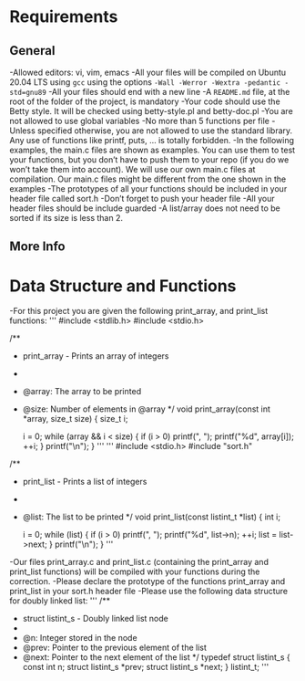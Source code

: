 # Requirements
## General
-Allowed editors: vi, vim, emacs
-All your files will be compiled on Ubuntu 20.04 LTS using `gcc` using the options `-Wall -Werror -Wextra -pedantic -std=gnu89`
-All your files should end with a new line
-A `README.md` file, at the root of the folder of the project, is mandatory
-Your code should use the Betty style. It will be checked using betty-style.pl and betty-doc.pl
-You are not allowed to use global variables
-No more than 5 functions per file
-Unless specified otherwise, you are not allowed to use the standard library. Any use of functions like printf, puts, … is totally forbidden.
-In the following examples, the main.c files are shown as examples. You can use them to test your functions, but you don’t have to push them to your repo (if you do we won’t take them into account). We will use our own main.c files at compilation. Our main.c files might be different from the one shown in the examples
-The prototypes of all your functions should be included in your header file called sort.h
-Don’t forget to push your header file
-All your header files should be include guarded
-A list/array does not need to be sorted if its size is less than 2.

## More Info
# Data Structure and Functions
-For this project you are given the following print_array, and print_list functions:
'''
#include <stdlib.h>
#include <stdio.h>

/**
 * print_array - Prints an array of integers
 *
 * @array: The array to be printed
 * @size: Number of elements in @array
 */
void print_array(const int *array, size_t size)
{
    size_t i;

    i = 0;
    while (array && i < size)
    {
        if (i > 0)
            printf(", ");
        printf("%d", array[i]);
        ++i;
    }
    printf("\n");
}
'''
'''
#include <stdio.h>
#include "sort.h"

/**
 * print_list - Prints a list of integers
 *
 * @list: The list to be printed
 */
void print_list(const listint_t *list)
{
    int i;

    i = 0;
    while (list)
    {
        if (i > 0)
            printf(", ");
        printf("%d", list->n);
        ++i;
        list = list->next;
    }
    printf("\n");
}
'''

-Our files print_array.c and print_list.c (containing the print_array and print_list functions) will be compiled with your functions during the correction.
-Please declare the prototype of the functions print_array and print_list in your sort.h header file
-Please use the following data structure for doubly linked list:
'''
/**
 * struct listint_s - Doubly linked list node
 *
 * @n: Integer stored in the node
 * @prev: Pointer to the previous element of the list
 * @next: Pointer to the next element of the list
 */
typedef struct listint_s
{
    const int n;
    struct listint_s *prev;
    struct listint_s *next;
} listint_t;
'''
